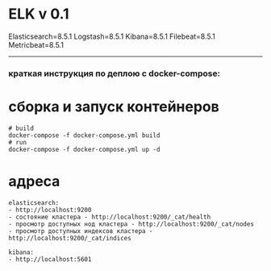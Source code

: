 # ELK v 0.1

Elasticsearch=8.5.1
Logstash=8.5.1 
Kibana=8.5.1
Filebeat=8.5.1
Metricbeat=8.5.1

----

### краткая инструкция по деплою с docker-compose:

# сборка и запуск контейнеров
```
# build
docker-compose -f docker-compose.yml build
# run 
docker-compose -f docker-compose.yml up -d
```

# адреса

```
elasticsearch:
- http://localhost:9200
- состояние кластера - http://localhost:9200/_cat/health
- просмотр доступных нод кластера - http://localhost:9200/_cat/nodes
- просмотр доступных индексов кластера - http://localhost:9200/_cat/indices

kibana:
- http://localhost:5601
```
